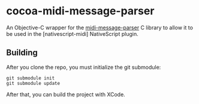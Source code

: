 # cocoa-midi-message-parser

An Objective-C wrapper for the [midi-message-parser](https://github.com/BinaryNate/midi-message-parser) C library to allow it to be used in the [nativescript-midi] NativeScript plugin.

## Building

After you clone the repo, you must initialize the git submodule:

```
git submodule init
git submodule update
```

After that, you can build the project with XCode.
